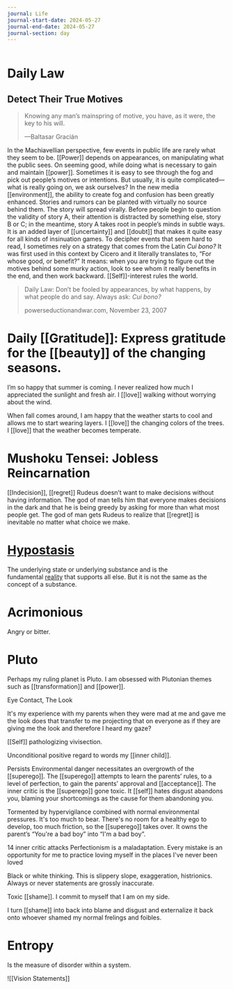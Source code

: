 ```yaml
---
journal: Life
journal-start-date: 2024-05-27
journal-end-date: 2024-05-27
journal-section: day
---
```


```calendar-nav
```

# Daily Law
## Detect Their True Motives

> Knowing any man’s mainspring of motive, you have, as it were, the key to his will.
> 
> —Baltasar Gracián

In the Machiavellian perspective, few events in public life are rarely what they seem to be. [[Power]] depends on appearances, on manipulating what the public sees. On seeming good, while doing what is necessary to gain and maintain [[power]]. Sometimes it is easy to see through the fog and pick out people’s motives or intentions. But usually, it is quite complicated—what is really going on, we ask ourselves? In the new media [[environment]], the ability to create fog and confusion has been greatly enhanced. Stories and rumors can be planted with virtually no source behind them. The story will spread virally. Before people begin to question the validity of story A, their attention is distracted by something else, story B or C; in the meantime, story A takes root in people’s minds in subtle ways. It is an added layer of [[uncertainty]] and [[doubt]] that makes it quite easy for all kinds of insinuation games. To decipher events that seem hard to read, I sometimes rely on a strategy that comes from the Latin _Cui bono?_ It was first used in this context by Cicero and it literally translates to, “For whose good, or benefit?” It means: when you are trying to figure out the motives behind some murky action, look to see whom it really benefits in the end, and then work backward. [[Self]]-interest rules the world.

> Daily Law: Don’t be fooled by appearances, by what happens, by what people do and say. Always ask: _Cui bono?_
> 
> powerseductionandwar.com, November 23, 2007

# Daily [[Gratitude]]: Express gratitude for the [[beauty]] of the changing seasons.

I’m so happy that summer is coming. I never realized how much I appreciated the sunlight and fresh air. I [[love]] walking without worrying about the wind. 

When fall comes around, I am happy that the weather starts to cool and allows me to start wearing layers. I [[love]] the changing colors of the trees. I [[love]] that the weather becomes temperate. 

# Mushoku Tensei: Jobless Reincarnation
[[Indecision]], [[regret]]
Rudeus doesn’t want to make decisions without having information. The god of man tells him that everyone makes decisions in the dark and that he is being greedy by asking for more than what most people get. The god of man gets Rudeus to realize that [[regret]] is inevitable no matter what choice we make.

# [Hypostasis](<https://en.wikipedia.org/wiki/Hypostasis_(philosophy_and_religion)>)

The underlying state or underlying substance and is the fundamental [reality](https://en.wikipedia.org/wiki/Reality "Reality") that supports all else. But it is not the same as the concept of a substance.

# Acrimonious

Angry or bitter.

# Pluto

Perhaps my ruling planet is Pluto. I am obsessed with Plutonian themes such as [[transformation]] and [[power]]. 

Eye Contact, The Look

It's my experience with my parents when they were mad at me and gave me the look does that transfer to me projecting that on everyone as if they are giving me the look and therefore I heard my gaze?

[[Self]] pathologizing vivisection. 

Unconditional positive regard to words my [[inner child]]. 

Persists Environmental danger necessitates an overgrowth of the [[superego]]. The [[superego]] attempts to learn the parents’ rules, to a level of perfection, to gain the parents’ approval and [[acceptance]]. The inner critic is the [[superego]] gone toxic. It [[self]] hates disgust abandons you, blaming your shortcomings as the cause for them abandoning you. 

Tormented by hypervigilance combined with normal environmental pressures. It's too much to bear. There's no room for a healthy ego to develop, too much friction, so the [[superego]] takes over. It owns the parent’s “You're a bad boy” into “I'm a bad boy”.

14 inner critic attacks
Perfectionism is a maladaptation. Every mistake is an opportunity for me to practice loving myself in the places I've never been loved

Black or white thinking. This is slippery slope, exaggeration, histrionics. Always or never statements are grossly inaccurate. 

Toxic [[shame]]. I commit to myself that I am on my side. 

I turn [[shame]] into back into blame and disgust and externalize it back onto whoever shamed my normal frelings and foibles.

# Entropy

Is the measure of disorder within a system. 

![[Vision Statements]]